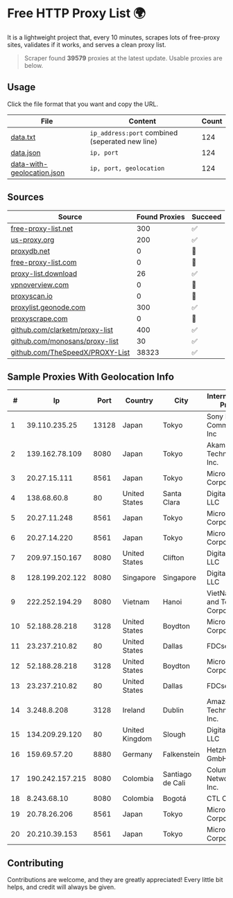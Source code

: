 
# Free HTTP Proxy List 🌍

It is a lightweight project that, every 10 minutes, scrapes lots of free-proxy sites, validates if it works, and serves a clean proxy list.


> Scraper found **39579** proxies at the latest update. Usable proxies are below.

## Usage

Click the file format that you want and copy the URL.


|File|Content|Count|
|----|-------|-----|
|[data.txt](https://raw.githubusercontent.com/themiralay/Proxy-List-World/master/data.txt)|`ip_address:port` combined (seperated new line)|124|
|[data.json](https://raw.githubusercontent.com/themiralay/Proxy-List-World/master/data.json)|`ip, port`|124|
|[data-with-geolocation.json](https://raw.githubusercontent.com/themiralay/Proxy-List-World/master/data-with-geolocation.json)|`ip, port, geolocation`|124|

## Sources

|Source|Found Proxies|Succeed|
|------|-------------|-------|
|[free-proxy-list.net](https://free-proxy-list.net)|300|✅|
|[us-proxy.org](https://www.us-proxy.org)|200|✅|
|[proxydb.net](http://proxydb.net)|0|🚫|
|[free-proxy-list.com](https://free-proxy-list.com/?page=&port=&type%5B%5D=http&type%5B%5D=https&up_time=0&search=Search)|0|🚫|
|[proxy-list.download](https://www.proxy-list.download/HTTP)|26|✅|
|[vpnoverview.com](https://vpnoverview.com/privacy/anonymous-browsing/free-proxy-servers)|0|🚫|
|[proxyscan.io](https://www.proxyscan.io)|0|🚫|
|[proxylist.geonode.com](https://proxylist.geonode.com/api/proxy-list?limit=300&page=1&sort_by=lastChecked&sort_type=desc&protocols=http,https)|300|✅|
|[proxyscrape.com](https://api.proxyscrape.com/v2/?request=displayproxies&protocol=http&timeout=10000&country=all&ssl=all&anonymity=all)|0|🚫|
|[github.com/clarketm/proxy-list](https://raw.githubusercontent.com/clarketm/proxy-list/master/proxy-list-raw.txt)|400|✅|
|[github.com/monosans/proxy-list](https://raw.githubusercontent.com/monosans/proxy-list/main/proxies/http.txt)|30|✅|
|[github.com/TheSpeedX/PROXY-List](https://raw.githubusercontent.com/TheSpeedX/PROXY-List/master/http.txt)|38323|✅|


## Sample Proxies With Geolocation Info

|#|Ip|Port|Country|City|Internet Service Provider|
|-|--|----|-------|----|-------------------------|
|1|39.110.235.25|13128|Japan|Tokyo|Sony Network Communications Inc|
|2|139.162.78.109|8080|Japan|Tokyo|Akamai Technologies, Inc.|
|3|20.27.15.111|8561|Japan|Tokyo|Microsoft Corporation|
|4|138.68.60.8|80|United States|Santa Clara|DigitalOcean, LLC|
|5|20.27.11.248|8561|Japan|Tokyo|Microsoft Corporation|
|6|20.27.14.220|8561|Japan|Tokyo|Microsoft Corporation|
|7|209.97.150.167|8080|United States|Clifton|DigitalOcean, LLC|
|8|128.199.202.122|8080|Singapore|Singapore|DigitalOcean, LLC|
|9|222.252.194.29|8080|Vietnam|Hanoi|VietNam Post and Telecom Corporation|
|10|52.188.28.218|3128|United States|Boydton|Microsoft Corporation|
|11|23.237.210.82|80|United States|Dallas|FDCservers.net|
|12|52.188.28.218|3128|United States|Boydton|Microsoft Corporation|
|13|23.237.210.82|80|United States|Dallas|FDCservers.net|
|14|3.248.8.208|3128|Ireland|Dublin|Amazon Technologies Inc.|
|15|134.209.29.120|80|United Kingdom|Slough|DigitalOcean, LLC|
|16|159.69.57.20|8880|Germany|Falkenstein|Hetzner Online GmbH|
|17|190.242.157.215|8080|Colombia|Santiago de Cali|Columbus Networks USA, Inc.|
|18|8.243.68.10|8080|Colombia|Bogotá|CTL Colombia|
|19|20.78.26.206|8561|Japan|Tokyo|Microsoft Corporation|
|20|20.210.39.153|8561|Japan|Tokyo|Microsoft Corporation|



## Contributing

Contributions are welcome, and they are greatly appreciated! Every
little bit helps, and credit will always be given.

